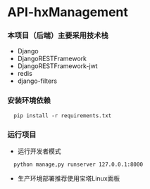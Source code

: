 # API-hxManagement
### 本项目（后端）主要采用技术栈
+ Django
+ DjangoRESTFramework
+ DjangoRESTFramework-jwt
+ redis
+ django-filters

### 安装环境依赖
```
  pip install -r requirements.txt
```
### 运行项目
+ 运行开发者模式
```
  python manage,py runserver 127.0.0.1:8000
```
+ 生产环境部署推荐使用宝塔Linux面板
